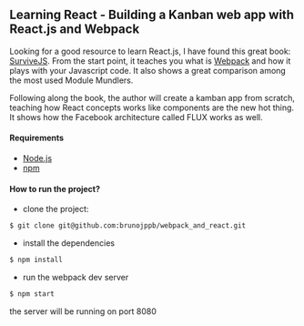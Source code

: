 ## Learning React - Building a Kanban web app with React.js and Webpack

Looking for a good resource to learn React.js, I have found this great book: [SurviveJS].
From the start point, it teaches you what is [Webpack] and how it plays with your Javascript code. It also shows a great comparison among the most used Module Mundlers.

Following along the book, the author will create a kamban app from scratch, teaching how React concepts works like components are the new hot thing. It shows how the Facebook architecture called FLUX works as well.

#### Requirements
- [Node.js]
- [npm]

#### How to run the project?

- clone the project:
```sh
$ git clone git@github.com:brunojppb/webpack_and_react.git
```
- install the dependencies
```sh
$ npm install
```
- run the webpack dev server
```sh
$ npm start
```
the server will be running on port 8080

[SurviveJS]: <http://survivejs.com/webpack_react>
[Webpack]: <https://webpack.github.io/>
[Node.js]: <https://nodejs.org/en/>
[npm]: <https://www.npmjs.com/>
